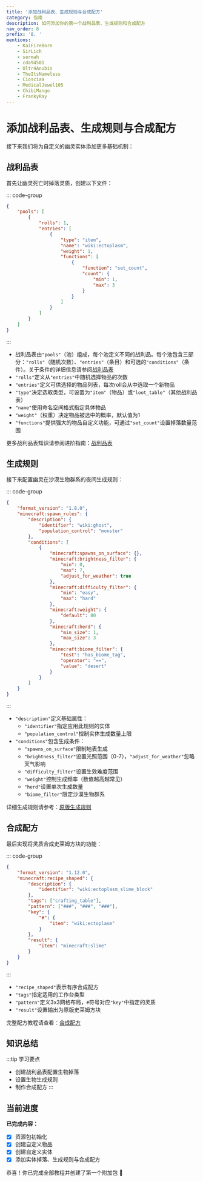 ```yaml
---
title: '添加战利品表、生成规则与合成配方'
category: 指南
description: 如何添加你的第一个战利品表、生成规则和合成配方
nav_order: 8
prefix: '8. '
mentions:
    - KaiFireBorn
    - SirLich
    - sermah
    - cda94581
    - Ultr4Anubis
    - TheItsNameless
    - Ciosciaa
    - MedicalJewel105
    - ChibiMango
    - FrankyRay
---
```


# 添加战利品表、生成规则与合成配方

<!--@include: @/wiki/bedrock-wiki-mirror.md-->

接下来我们将为自定义的幽灵实体添加更多基础机制：

## 战利品表

首先让幽灵死亡时掉落灵质，创建以下文件：

::: code-group
```json [BP/loot_tables/entities/ghost.json]
{
	"pools": [
		{
			"rolls": 1,
			"entries": [
				{
					"type": "item",
					"name": "wiki:ectoplasm",
					"weight": 1,
					"functions": [
						{
							"function": "set_count",
							"count": {
								"min": 1,
								"max": 3
							}
						}
					]
				}
			]
		}
	]
}
```
:::

- 战利品表由`"pools"`（池）组成，每个池定义不同的战利品。每个池包含三部分：`"rolls"`（随机次数）、`"entries"`（条目）和可选的`"conditions"`（条件）。关于条件的详细信息请参阅[战利品表](/wiki/loot/loot-tables)
- `"rolls"`定义从`"entries"`中随机选择物品的次数
- `"entries"`定义可供选择的物品列表，每次roll会从中选取一个新物品
- `"type"`决定选取类型，可设置为`"item"`（物品）或`"loot_table"`（其他战利品表）
- `"name"`使用命名空间格式指定具体物品
- `"weight"`（权重）决定物品被选中的概率，默认值为1
- `"functions"`提供强大的物品自定义功能，可通过`"set_count"`设置掉落数量范围

更多战利品表知识请参阅进阶指南：[战利品表](/wiki/loot/loot-tables)

## 生成规则

接下来配置幽灵在沙漠生物群系的夜间生成规则：

::: code-group
```json [BP/spawn_rules/ghost.json]
{
	"format_version": "1.8.0",
	"minecraft:spawn_rules": {
		"description": {
			"identifier": "wiki:ghost",
			"population_control": "monster"
		},
		"conditions": [
			{
				"minecraft:spawns_on_surface": {},
				"minecraft:brightness_filter": {
					"min": 0,
					"max": 7,
					"adjust_for_weather": true
				},
				"minecraft:difficulty_filter": {
					"min": "easy",
					"max": "hard"
				},
				"minecraft:weight": {
					"default": 80
				},
				"minecraft:herd": {
					"min_size": 1,
					"max_size": 3
				},
				"minecraft:biome_filter": {
					"test": "has_biome_tag",
					"operator": "==",
					"value": "desert"
				}
			}
		]
	}
}
```
:::

- `"description"`定义基础属性：
  - `"identifier"`指定应用此规则的实体
  - `"population_control"`控制实体生成数量上限
- `"conditions"`包含生成条件：
  - `"spawns_on_surface"`限制地表生成
  - `"brightness_filter"`设置光照范围（0-7），`"adjust_for_weather"`忽略天气影响
  - `"difficulty_filter"`设置生效难度范围
  - `"weight"`控制生成频率（数值越高越常见）
  - `"herd"`设置单次生成数量
  - `"biome_filter"`限定沙漠生物群系

详细生成规则请参考：[原版生成规则](/wiki/entities/vanilla-usage-spawn-rules)

## 合成配方

最后实现将灵质合成史莱姆方块的功能：

::: code-group
```json [BP/recipes/ectoplasm_slime_blocks.json]
{
	"format_version": "1.12.0",
	"minecraft:recipe_shaped": {
		"description": {
			"identifier": "wiki:ectoplasm_slime_block"
		},
		"tags": ["crafting_table"],
		"pattern": ["###", "###", "###"],
		"key": {
			"#": {
				"item": "wiki:ectoplasm"
			}
		},
		"result": {
			"item": "minecraft:slime"
		}
	}
}
```
:::

- `"recipe_shaped"`表示有序合成配方
- `"tags"`指定适用的工作台类型
- `"pattern"`定义3x3网格布局，`#`符号对应`"key"`中指定的灵质
- `"result"`设置输出为原版史莱姆方块

完整配方教程请查看：[合成配方](/wiki/loot/recipes)

## 知识总结

:::tip 学习要点
- 创建战利品表配置生物掉落
- 设置生物生成规则
- 制作合成配方
:::

## 当前进度

**已完成内容：**

<Checklist>

-   [x] 资源包初始化
-   [x] 创建自定义物品
-   [x] 创建自定义实体
-   [x] 添加实体掉落、生成规则与合成配方

</Checklist>

恭喜！你已完成全部教程并创建了第一个附加包 🎉